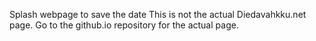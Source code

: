 Splash webpage to save the date
This is not the actual Diedavahkku.net page. Go to the github.io repository for the actual page.
